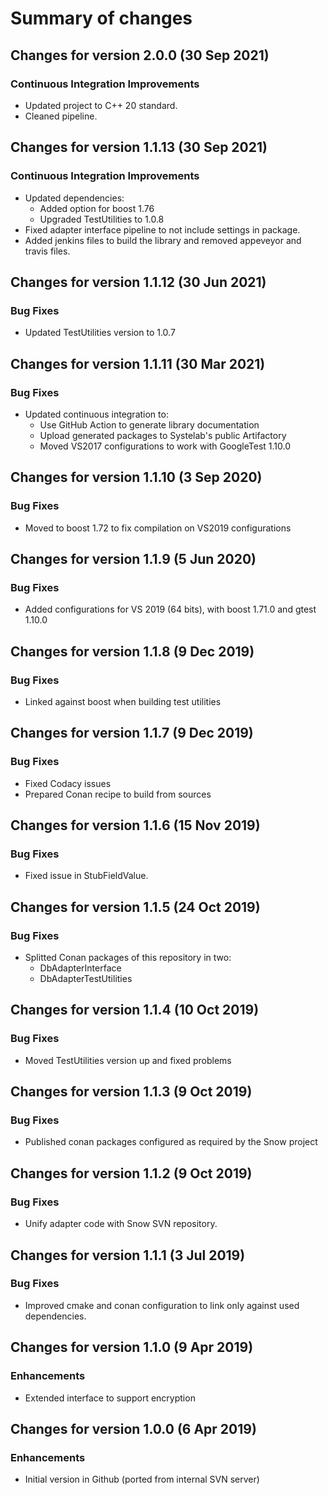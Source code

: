 # Summary of changes

## Changes for version 2.0.0 (30 Sep 2021)

### Continuous Integration Improvements

- Updated project to C++ 20 standard.
- Cleaned pipeline.

## Changes for version 1.1.13 (30 Sep 2021)

### Continuous Integration Improvements

- Updated dependencies:
  - Added option for boost 1.76
  - Upgraded TestUtilities to 1.0.8
- Fixed adapter interface pipeline to not include settings in package.
- Added jenkins files to build the library and removed appeveyor and travis files.

## Changes for version 1.1.12 (30 Jun 2021)

### Bug Fixes

- Updated TestUtilities version to 1.0.7

## Changes for version 1.1.11 (30 Mar 2021)

### Bug Fixes

- Updated continuous integration to:
  - Use GitHub Action to generate library documentation
  - Upload generated packages to Systelab's public Artifactory
  - Moved VS2017 configurations to work with GoogleTest 1.10.0


## Changes for version 1.1.10 (3 Sep 2020)

### Bug Fixes

- Moved to boost 1.72 to fix compilation on VS2019 configurations


## Changes for version 1.1.9 (5 Jun 2020)

### Bug Fixes

- Added configurations for VS 2019 (64 bits), with boost 1.71.0 and gtest 1.10.0


## Changes for version 1.1.8 (9 Dec 2019)

### Bug Fixes

- Linked against boost when building test utilities


## Changes for version 1.1.7 (9 Dec 2019)

### Bug Fixes

- Fixed Codacy issues
- Prepared Conan recipe to build from sources


## Changes for version 1.1.6 (15 Nov 2019)

### Bug Fixes

- Fixed issue in StubFieldValue.


## Changes for version 1.1.5 (24 Oct 2019)

### Bug Fixes

- Splitted Conan packages of this repository in two:
  - DbAdapterInterface
  - DbAdapterTestUtilities
  
  
## Changes for version 1.1.4 (10 Oct 2019)

### Bug Fixes

- Moved TestUtilities version up and fixed problems


## Changes for version 1.1.3 (9 Oct 2019)

### Bug Fixes

- Published conan packages configured as required by the Snow project


## Changes for version 1.1.2 (9 Oct 2019)

### Bug Fixes

- Unify adapter code with Snow SVN repository.


## Changes for version 1.1.1 (3 Jul 2019)

### Bug Fixes

- Improved cmake and conan configuration to link only against used dependencies.


## Changes for version 1.1.0 (9 Apr 2019)

### Enhancements

- Extended interface to support encryption


## Changes for version 1.0.0 (6 Apr 2019)

### Enhancements

- Initial version in Github (ported from internal SVN server)
